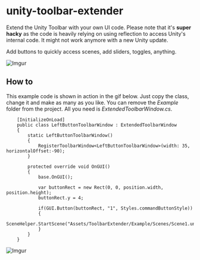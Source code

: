 # unity-toolbar-extender

Extend the Unity Toolbar with your own UI code. Please note that it's **super hacky** as the code is heavily relying on using reflection to access Unity's internal code. It might not work anymore with a new Unity update.

Add buttons to quickly access scenes, add sliders, toggles, anything. 

![Imgur](https://i.imgur.com/rYqe8bN.png)

## How to
This example code is shown in action in the gif below. Just copy the class, change it and make as many as you like. You can remove the _Example_ folder from the project. All you need is _ExtendedToolbarWindow.cs_.
```
	[InitializeOnLoad]
	public class LeftButtonToolbarWindow : ExtendedToolbarWindow
	{
		static LeftButtonToolbarWindow()
		{
			RegisterToolbarWindow<LeftButtonToolbarWindow>(width: 35, horizontalOffset:-90);
		}

		protected override void OnGUI()
		{
			base.OnGUI();

			var buttonRect = new Rect(0, 0, position.width, position.height);
			buttonRect.y = 4;

			if(GUI.Button(buttonRect, "1", Styles.commandButtonStyle))
			{
				SceneHelper.StartScene("Assets/ToolbarExtender/Example/Scenes/Scene1.unity");
			}
		}
	}
```


![Imgur](https://i.imgur.com/4adMePz.gif)

